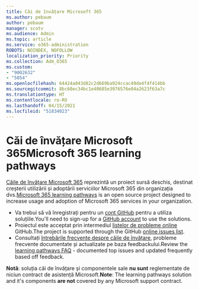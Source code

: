 ```yaml
---
title: Căi de învățare Microsoft 365
ms.author: pebaum
author: pebaum
manager: scotv
ms.audience: Admin
ms.topic: article
ms.service: o365-administration
ROBOTS: NOINDEX, NOFOLLOW
localization_priority: Priority
ms.collection: Adm_O365
ms.custom:
- "9002632"
- "5054"
ms.openlocfilehash: 64424a843d82c2d669ba924ccac49de4f4f414bb
ms.sourcegitcommit: 8bc60ec34bc1e40685e3976576e04a2623f63a7c
ms.translationtype: HT
ms.contentlocale: ro-RO
ms.lasthandoff: 04/15/2021
ms.locfileid: "51834023"
---
```

# <a name="microsoft-365-learning-pathways"></a><span data-ttu-id="806f3-102">Căi de învățare Microsoft 365</span><span class="sxs-lookup"><span data-stu-id="806f3-102">Microsoft 365 learning pathways</span></span>

<span data-ttu-id="806f3-103">[Căile de învățare Microsoft 365](https://docs.microsoft.com/office365/customlearning/) reprezintă un proiect sursă deschis, destinat creșterii utilizării și adoptării serviciilor Microsoft 365 din organizația dvs.</span><span class="sxs-lookup"><span data-stu-id="806f3-103">[Microsoft 365 learning pathways](https://docs.microsoft.com/office365/customlearning/) is an open source project designed to increase usage and adoption of Microsoft 365 services in your organization.</span></span>

- <span data-ttu-id="806f3-104">Va trebui să vă înregistrați pentru un [cont GitHub](https://aka.ms/joingithub) pentru a utiliza soluțiile.</span><span class="sxs-lookup"><span data-stu-id="806f3-104">You'll need to sign-up for a [GitHub account](https://aka.ms/joingithub) to use the solutions.</span></span>
- <span data-ttu-id="806f3-105">Proiectul este acceptat prin intermediul [listelor de probleme online](https://aka.ms/CustomLearningHelp) GitHub.</span><span class="sxs-lookup"><span data-stu-id="806f3-105">The project is supported through the GitHub [online issues list](https://aka.ms/CustomLearningHelp).</span></span>
- <span data-ttu-id="806f3-106">Consultați [întrebările frecvente despre căile de învățare](https://docs.microsoft.com/office365/customlearning/faq), probleme frecvente documentate și actualizate pe baza feedbackului.</span><span class="sxs-lookup"><span data-stu-id="806f3-106">Review the [learning pathways FAQ](https://docs.microsoft.com/office365/customlearning/faq) - documented top issues and updated frequently based off feedback.</span></span>

<span data-ttu-id="806f3-107">**Notă**: soluția căi de învățare și componentele sale **nu sunt** reglementate de niciun contract de asistență Microsoft.</span><span class="sxs-lookup"><span data-stu-id="806f3-107">**Note**: The learning pathways solution and it's components **are not** covered by any Microsoft support contract.</span></span>
